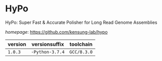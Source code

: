 # HyPo

HyPo: Super Fast & Accurate Polisher for Long Read Genome Assemblies

*homepage*: <https://github.com/kensung-lab/hypo>

version | versionsuffix | toolchain
--------|---------------|----------
``1.0.3`` | ``-Python-3.7.4`` | ``GCC/8.3.0``
